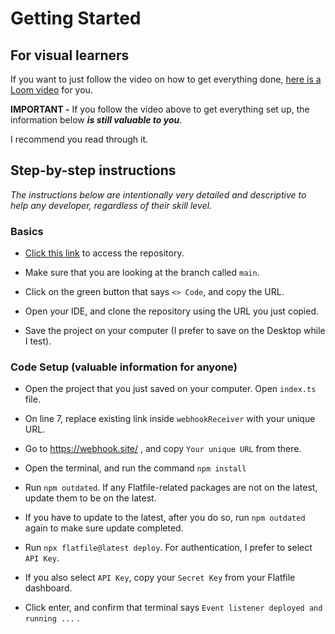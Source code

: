# Getting Started

## For visual learners

If you want to just follow the video on how to get everything done, [here is a Loom video](https://www.loom.com/share/3c84b02d2dc1417eb390990da2284341?sid=ffe81805-94ca-4e98-84f8-9529624650be) for you.

**IMPORTANT -** If you follow the video above to get everything set up, the information below ***is still valuable to you***. 

I recommend you read through it.


## Step-by-step instructions

*The instructions below are intentionally very detailed and descriptive to help any developer, regardless of their skill level.*

### Basics
- [Click this link](https://github.com/how2flatfile/submit-mapped-fields) to access the repository.  

- Make sure that you are looking at the branch called `main`.  

- Click on the green button that says `<> Code`, and copy the URL.  

- Open your IDE, and clone the repository using the URL you just copied.  

- Save the project on your computer (I prefer to save on the Desktop while I test).  

### Code Setup (valuable information for anyone)

- Open the project that you just saved on your computer. Open `index.ts` file.

- On line 7, replace existing link inside `webhookReceiver` with your unique URL.
-   Go to https://webhook.site/ , and copy `Your unique URL` from there.

- Open the terminal, and run the command `npm install`

- Run `npm outdated`. If any Flatfile-related packages are not on the latest, update them to be on the latest.
-   If you have to update to the latest, after you do so, run `npm outdated` again to make sure update completed.

- Run `npx flatfile@latest deploy`. For authentication, I prefer to select `API Key`.
-   If you also select `API Key`, copy your `Secret Key` from your Flatfile dashboard.

- Click enter, and confirm that terminal says `Event listener deployed and running ...` .